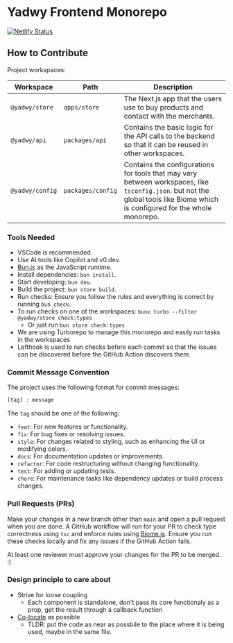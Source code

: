 # Yadwy Frontend Monorepo

[![Netlify Status](https://api.netlify.com/api/v1/badges/f4636eed-7eb6-4f66-b491-0f3c54cfd8ae/deploy-status)](https://app.netlify.com/sites/yadwy/deploys)

## How to Contribute

Project workspaces:

| Workspace       | Path              | Description                                                                                                                                                                   |
| --------------- | ----------------- | ----------------------------------------------------------------------------------------------------------------------------------------------------------------------------- |
| `@yadwy/store`  | `apps/store`      | The Next.js app that the users use to buy products and contact with the merchants.                                                                                            |
| `@yadwy/api`    | `packages/api`    | Contains the basic logic for the API calls to the backend so that it can be reused in other workspaces.                                                                       |
| `@yadwy/config` | `packages/config` | Contains the configurations for tools that may vary between workspaces, like `tsconfig.json`. but not the global tools like Biome which is configured for the whole monorepo. |

### Tools Needed

- VSCode is recommended.
- Use AI tools like Copilot and v0.dev.
- [Bun.js](http://bun.sh/) as the JavaScript runtime.
- Install dependencies: `bun install`.
- Start developing: `bun dev`.
- Build the project: `bun store build`.
- Run checks: Ensure you follow the rules and everything is correct by running `bun check`.
- To run checks on one of the workspaces: `bunx turbo --filter @yadwy/store check:types`
  - Or just run `bun store check:types`
- We are using Turborepo to manage this monorepo and easily run tasks in the workspaces
- Lefthook is used to run checks before each commit so that the issues can be discovered before the GitHub Action discovers them.

### Commit Message Convention

The project uses the following format for commit messages:

```txt
[tag] : message
```

The `tag` should be one of the following:

- `feat`: For new features or functionality.
- `fix`: For bug fixes or resolving issues.
- `style`: For changes related to styling, such as enhancing the UI or modifying colors.
- `docs`: For documentation updates or improvements.
- `refactor`: For code restructuring without changing functionality.
- `test`: For adding or updating tests.
- `chore`: For maintenance tasks like dependency updates or build process changes.

### Pull Requests (PRs)

Make your changes in a new branch other than `main` and open a pull request when you are done. A GitHub workflow will run for your PR to check type correctness using `tsc` and enforce rules using [Biome.js](https://biomejs.dev/). Ensure you run these checks locally and fix any issues if the GitHub Action fails.

At least one reviewer must approve your changes for the PR to be merged. :)

### Design principle to care about

- Strive for loose coupling
  - Each component is standalone, don't pass its core functionaly as a prop, get the result through a callback function
- [Co-locate](https://kentcdodds.com/blog/colocation) as possible
  - TLDR: put the code as near as possbile to the place where it is being used, maybe in the same file.
